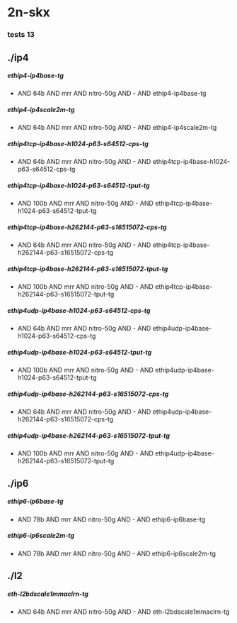# 2n-skx
### tests 13
## ./ip4
##### ethip4-ip4base-tg
- AND 64b AND mrr AND nitro-50g AND - AND ethip4-ip4base-tg
##### ethip4-ip4scale2m-tg
- AND 64b AND mrr AND nitro-50g AND - AND ethip4-ip4scale2m-tg
##### ethip4tcp-ip4base-h1024-p63-s64512-cps-tg
- AND 64b AND mrr AND nitro-50g AND - AND ethip4tcp-ip4base-h1024-p63-s64512-cps-tg
##### ethip4tcp-ip4base-h1024-p63-s64512-tput-tg
- AND 100b AND mrr AND nitro-50g AND - AND ethip4tcp-ip4base-h1024-p63-s64512-tput-tg
##### ethip4tcp-ip4base-h262144-p63-s16515072-cps-tg
- AND 64b AND mrr AND nitro-50g AND - AND ethip4tcp-ip4base-h262144-p63-s16515072-cps-tg
##### ethip4tcp-ip4base-h262144-p63-s16515072-tput-tg
- AND 100b AND mrr AND nitro-50g AND - AND ethip4tcp-ip4base-h262144-p63-s16515072-tput-tg
##### ethip4udp-ip4base-h1024-p63-s64512-cps-tg
- AND 64b AND mrr AND nitro-50g AND - AND ethip4udp-ip4base-h1024-p63-s64512-cps-tg
##### ethip4udp-ip4base-h1024-p63-s64512-tput-tg
- AND 100b AND mrr AND nitro-50g AND - AND ethip4udp-ip4base-h1024-p63-s64512-tput-tg
##### ethip4udp-ip4base-h262144-p63-s16515072-cps-tg
- AND 64b AND mrr AND nitro-50g AND - AND ethip4udp-ip4base-h262144-p63-s16515072-cps-tg
##### ethip4udp-ip4base-h262144-p63-s16515072-tput-tg
- AND 100b AND mrr AND nitro-50g AND - AND ethip4udp-ip4base-h262144-p63-s16515072-tput-tg
## ./ip6
##### ethip6-ip6base-tg
- AND 78b AND mrr AND nitro-50g AND - AND ethip6-ip6base-tg
##### ethip6-ip6scale2m-tg
- AND 78b AND mrr AND nitro-50g AND - AND ethip6-ip6scale2m-tg
## ./l2
##### eth-l2bdscale1mmaclrn-tg
- AND 64b AND mrr AND nitro-50g AND - AND eth-l2bdscale1mmaclrn-tg
